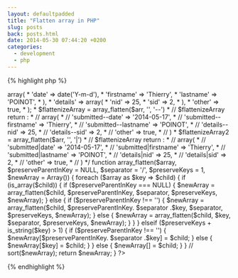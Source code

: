 ```yaml
---
layout: defaultpadded
title: "Flatten array in PHP"
slug: posts
back: posts.html
date: 2014-05-30 07:44:20 +0200
categories:
  - development
  - php
---
```

{% highlight php %}
<?php
/**
 * @param $array array() Array to flatten
 * @param $preserveParentInKey string if NULL, array will be flatten without keep parent key
 * @param $separator string default /
 * @param $preserveKeys int Preserve key or not (return associativ if 1)
 * @example 
 *         $arr = array();
 *             'submitted' => array(
 *                 'date' => date('Y-m-d'),
 *                 'firstname' => 'Thierry',
 *                 'lastname' => 'POINOT',
 *             ),
 *             'details' => array(
 *                 'nid' => 25,
 *                 'sid' => 2,
 *             ),
 *             'other' => true,
 *         );
 *         $flattenizeArray = array_flatten($arr, '', '--')
 *         // $flattenizeArray return : 
 *         // array(
 *         //     'submitted--date' => '2014-05-17',
 *         //     'submitted--firstname' => 'Thierry',
 *         //     'submitted--lastname' => 'POINOT',
 *         //     'details--nid' => 25,
 *         //     'details--sid' => 2,
 *         //     'other' => true,
 *         // )
 *         $flattenizeArray2 = array_flatten($arr, '', '|')
 *         // $flattenizeArray return : 
 *         // array(
 *         //     'submitted|date' => '2014-05-17',
 *         //     'submitted|firstname' => 'Thierry',
 *         //     'submitted|lastname' => 'POINOT',
 *         //     'details|nid' => 25,
 *         //     'details|sid' => 2,
 *         //     'other' => true,
 *         // )
 */
function array_flatten($array, $preserveParentInKey = NULL, $separator = '/', $preserveKeys = 1, $newArray = Array()) {
    foreach ($array as $key => $child) {
        if (is_array($child)) {
            if ($preserveParentInKey === NULL) {
                $newArray = array_flatten($child, $preserveParentInKey, $separator, $preserveKeys, $newArray);
            }
            else {
                if ($preserveParentInKey !== '') {
                    $newArray = array_flatten($child, $preserveParentInKey. $separator .$key, $separator, $preserveKeys, $newArray);
                }
                else {
                    $newArray = array_flatten($child, $key, $separator, $preserveKeys, $newArray);
                }
            }
        } elseif ($preserveKeys + is_string($key) > 1) {
            if ($preserveParentInKey !== '') {
                $newArray[$preserveParentInKey. $separator .$key] = $child;
            }
            else {
                $newArray[$key] = $child;
            }
        } else {
            $newArray[] = $child;
        }
    }
    // sort($newArray);
    return $newArray;
}
?>
{% endhighlight %}
